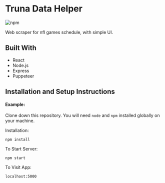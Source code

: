 # Truna Data Helper

![npm](https://img.shields.io/npm/v/npm)

Web scraper for nfl games schedule, with simple UI.

## Built With

- React
- Node.js
- Express
- Puppeteer

<!-- ## Live Demo -->

<!--
[Live Demo Link](https://rdanev.com)

<img src="https://live.staticflickr.com/65535/50495732496_59a26962e8_z.jpg" width="550" style="border-radius : 20px" > -->

## Installation and Setup Instructions

#### Example:

Clone down this repository. You will need `node` and `npm` installed globally on your machine.

Installation:

`npm install`

To Start Server:

`npm start`

To Visit App:

`localhost:5000`
